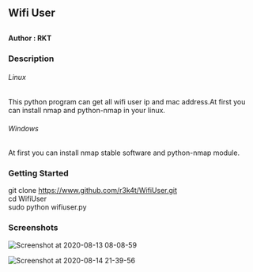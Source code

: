 <h2> Wifi User <h2>
 
 <h4> Author : RKT </h4>


### Description ###

<h6> Linux </h6>

This python program can get all wifi user ip and mac address.At first you can install nmap and python-nmap in your linux.

<h6>Windows</h6>

At first you can install nmap stable software and python-nmap module.

### Getting Started ###

 git clone https://www.github.com/r3k4t/WifiUser.git
<br>
 cd WifiUser
<br>
 sudo python wifiuser.py
 
### Screenshots ###
 
![Screenshot at 2020-08-13 08-08-59](https://user-images.githubusercontent.com/69572771/90089021-fddbb780-dd3d-11ea-88b2-742ba6d25bf9.png)
<br>

![Screenshot at 2020-08-14 21-39-56](https://user-images.githubusercontent.com/69615463/90269781-ce7c9600-de76-11ea-8caf-11a8707c9446.png)
